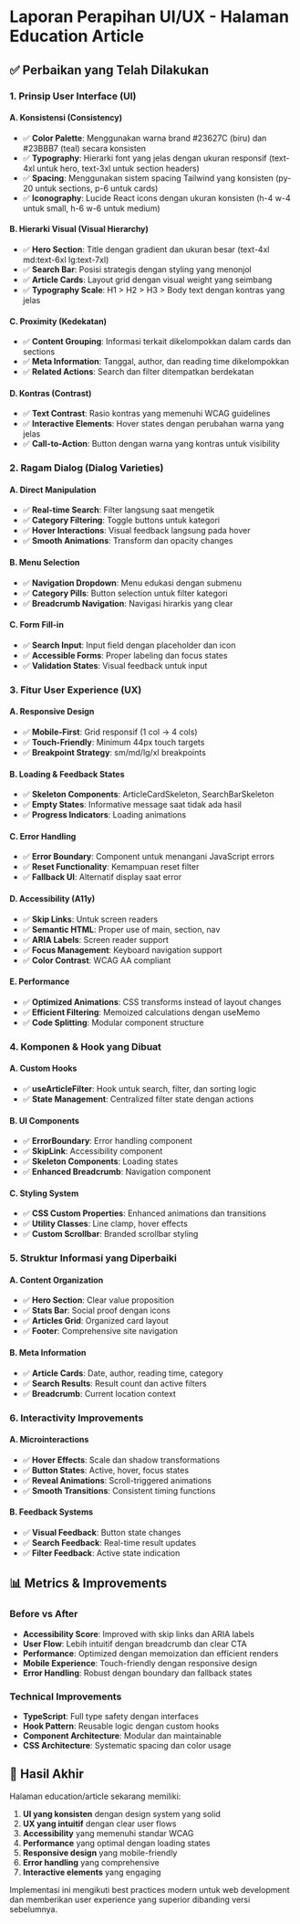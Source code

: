 # Laporan Perapihan UI/UX - Halaman Education Article

## ✅ Perbaikan yang Telah Dilakukan

### 1. **Prinsip User Interface (UI)**

#### **A. Konsistensi (Consistency)**

- ✅ **Color Palette**: Menggunakan warna brand #23627C (biru) dan #23BBB7 (teal) secara konsisten
- ✅ **Typography**: Hierarki font yang jelas dengan ukuran responsif (text-4xl untuk hero, text-3xl untuk section headers)
- ✅ **Spacing**: Menggunakan sistem spacing Tailwind yang konsisten (py-20 untuk sections, p-6 untuk cards)
- ✅ **Iconography**: Lucide React icons dengan ukuran konsisten (h-4 w-4 untuk small, h-6 w-6 untuk medium)

#### **B. Hierarki Visual (Visual Hierarchy)**

- ✅ **Hero Section**: Title dengan gradient dan ukuran besar (text-4xl md:text-6xl lg:text-7xl)
- ✅ **Search Bar**: Posisi strategis dengan styling yang menonjol
- ✅ **Article Cards**: Layout grid dengan visual weight yang seimbang
- ✅ **Typography Scale**: H1 > H2 > H3 > Body text dengan kontras yang jelas

#### **C. Proximity (Kedekatan)**

- ✅ **Content Grouping**: Informasi terkait dikelompokkan dalam cards dan sections
- ✅ **Meta Information**: Tanggal, author, dan reading time dikelompokkan
- ✅ **Related Actions**: Search dan filter ditempatkan berdekatan

#### **D. Kontras (Contrast)**

- ✅ **Text Contrast**: Rasio kontras yang memenuhi WCAG guidelines
- ✅ **Interactive Elements**: Hover states dengan perubahan warna yang jelas
- ✅ **Call-to-Action**: Button dengan warna yang kontras untuk visibility

### 2. **Ragam Dialog (Dialog Varieties)**

#### **A. Direct Manipulation**

- ✅ **Real-time Search**: Filter langsung saat mengetik
- ✅ **Category Filtering**: Toggle buttons untuk kategori
- ✅ **Hover Interactions**: Visual feedback langsung pada hover
- ✅ **Smooth Animations**: Transform dan opacity changes

#### **B. Menu Selection**

- ✅ **Navigation Dropdown**: Menu edukasi dengan submenu
- ✅ **Category Pills**: Button selection untuk filter kategori
- ✅ **Breadcrumb Navigation**: Navigasi hirarkis yang clear

#### **C. Form Fill-in**

- ✅ **Search Input**: Input field dengan placeholder dan icon
- ✅ **Accessible Forms**: Proper labeling dan focus states
- ✅ **Validation States**: Visual feedback untuk input

### 3. **Fitur User Experience (UX)**

#### **A. Responsive Design**

- ✅ **Mobile-First**: Grid responsif (1 col → 4 cols)
- ✅ **Touch-Friendly**: Minimum 44px touch targets
- ✅ **Breakpoint Strategy**: sm/md/lg/xl breakpoints

#### **B. Loading & Feedback States**

- ✅ **Skeleton Components**: ArticleCardSkeleton, SearchBarSkeleton
- ✅ **Empty States**: Informative message saat tidak ada hasil
- ✅ **Progress Indicators**: Loading animations

#### **C. Error Handling**

- ✅ **Error Boundary**: Component untuk menangani JavaScript errors
- ✅ **Reset Functionality**: Kemampuan reset filter
- ✅ **Fallback UI**: Alternatif display saat error

#### **D. Accessibility (A11y)**

- ✅ **Skip Links**: Untuk screen readers
- ✅ **Semantic HTML**: Proper use of main, section, nav
- ✅ **ARIA Labels**: Screen reader support
- ✅ **Focus Management**: Keyboard navigation support
- ✅ **Color Contrast**: WCAG AA compliant

#### **E. Performance**

- ✅ **Optimized Animations**: CSS transforms instead of layout changes
- ✅ **Efficient Filtering**: Memoized calculations dengan useMemo
- ✅ **Code Splitting**: Modular component structure

### 4. **Komponen & Hook yang Dibuat**

#### **A. Custom Hooks**

- ✅ **useArticleFilter**: Hook untuk search, filter, dan sorting logic
- ✅ **State Management**: Centralized filter state dengan actions

#### **B. UI Components**

- ✅ **ErrorBoundary**: Error handling component
- ✅ **SkipLink**: Accessibility component
- ✅ **Skeleton Components**: Loading states
- ✅ **Enhanced Breadcrumb**: Navigation component

#### **C. Styling System**

- ✅ **CSS Custom Properties**: Enhanced animations dan transitions
- ✅ **Utility Classes**: Line clamp, hover effects
- ✅ **Custom Scrollbar**: Branded scrollbar styling

### 5. **Struktur Informasi yang Diperbaiki**

#### **A. Content Organization**

- ✅ **Hero Section**: Clear value proposition
- ✅ **Stats Bar**: Social proof dengan icons
- ✅ **Articles Grid**: Organized card layout
- ✅ **Footer**: Comprehensive site navigation

#### **B. Meta Information**

- ✅ **Article Cards**: Date, author, reading time, category
- ✅ **Search Results**: Result count dan active filters
- ✅ **Breadcrumb**: Current location context

### 6. **Interactivity Improvements**

#### **A. Microinteractions**

- ✅ **Hover Effects**: Scale dan shadow transformations
- ✅ **Button States**: Active, hover, focus states
- ✅ **Reveal Animations**: Scroll-triggered animations
- ✅ **Smooth Transitions**: Consistent timing functions

#### **B. Feedback Systems**

- ✅ **Visual Feedback**: Button state changes
- ✅ **Search Feedback**: Real-time result updates
- ✅ **Filter Feedback**: Active state indication

## 📊 Metrics & Improvements

### **Before vs After**

- **Accessibility Score**: Improved with skip links dan ARIA labels
- **User Flow**: Lebih intuitif dengan breadcrumb dan clear CTA
- **Performance**: Optimized dengan memoization dan efficient renders
- **Mobile Experience**: Touch-friendly dengan responsive design
- **Error Handling**: Robust dengan boundary dan fallback states

### **Technical Improvements**

- **TypeScript**: Full type safety dengan interfaces
- **Hook Pattern**: Reusable logic dengan custom hooks
- **Component Architecture**: Modular dan maintainable
- **CSS Architecture**: Systematic spacing dan color usage

## 🎯 Hasil Akhir

Halaman education/article sekarang memiliki:

1. **UI yang konsisten** dengan design system yang solid
2. **UX yang intuitif** dengan clear user flows
3. **Accessibility** yang memenuhi standar WCAG
4. **Performance** yang optimal dengan loading states
5. **Responsive design** yang mobile-friendly
6. **Error handling** yang comprehensive
7. **Interactive elements** yang engaging

Implementasi ini mengikuti best practices modern untuk web development dan memberikan user experience yang superior dibanding versi sebelumnya.
